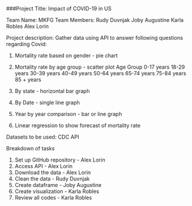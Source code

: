 ###Project Title: Impact of COVID-19 in US

Team Name: MKFG
Team Members:
	Rudy Duvnjak
	Joby Augustine
	Karla Robles
	Alex Lorin

Project description:
Gather data using API to answer following questions regarding Covid:
1. Mortality rate based on gender - pie chart
2. Mortality rate by age group - scatter plot
    Age Group
    0-17 years
    18-29 years
    30-39 years
    40-49 years
    50-64 years
    65-74 years
    75-84 years
    85 + years

3. By state - horizontal bar graph
4. By Date - single line graph
5. Year by year comparison - bar or line graph
6. Linear regression to show forecast of mortality rate

Datasets to be used: CDC API

Breakdown of tasks
1. Set up GitHub repository - Alex Lorin
2. Access API - Alex Lorin 
3. Download the data - Alex Lorin 
4. Clean the data  - Rudy Duvnjak
5. Create dataframe - Joby Augustine
6. Create visualization - Karla Robles
7. Review all codes - Karla Robles
